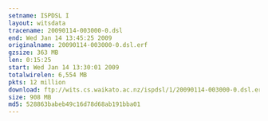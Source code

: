 ```yaml
---
setname: ISPDSL I
layout: witsdata
tracename: 20090114-003000-0.dsl
end: Wed Jan 14 13:45:25 2009
originalname: 20090114-003000-0.dsl.erf
gzsize: 363 MB
len: 0:15:25
start: Wed Jan 14 13:30:01 2009
totalwirelen: 6,554 MB
pkts: 12 million
download: ftp://wits.cs.waikato.ac.nz/ispdsl/1/20090114-003000-0.dsl.erf.gz
size: 908 MB
md5: 528863babeb49c16d78d68ab191bba01
---
```

